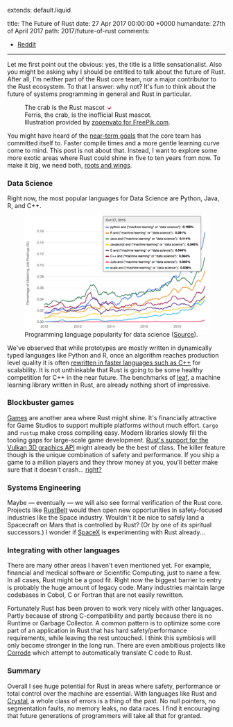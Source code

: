 extends: default.liquid

title:      The Future of Rust
date:       27 Apr 2017 00:00:00 +0000
humandate:  27th of April 2017
path:       2017/future-of-rust
comments:
  - <a href="https://www.reddit.com/r/rust/comments/67uzpc/the_future_of_rust/">Reddit</a>
---

Let me first point out the obvious: yes, the title is a little sensationalist. Also
you might be asking why I should be entitled to talk about the future of Rust. After
all, I'm neither part of the Rust core team, nor a major contributor to the Rust
ecosystem. To that I answer: why not? It's fun to think about the future of
systems programming in general and Rust in particular.

<figure>
<div class="loader">
            <object data="/img/posts/2017/future-of-rust/crab.svg">The crab is the Rust mascot</object>
            <img class="frozen" src="data:image/png;base64,iVBORw0KGgoAAAANSUhEUgAAAA8AAAAICAMAAAARDVXAAAAAn1BMVEX////37vG7an3hu8T04eXCSWbimKr//v7WqrS2bH7XpLD89vfANVW7Kkz++Pn9+/zRm6jz5Ofvy9PJb4XUa4TUhpj12N/67/LlprXpzdLOgpTEPl7DNle/LVHFO1zMUnDrtMH24OXVoq+4Umu3Dze7HEL45+v9/f3p5OS1bIC/boG/TGfCUGq8dYbx8fH5+fnt6evw8PDw7+/w7e38/Pzoy0HDAAAAQUlEQVR42mNhQAVAPiMj418QC0j/BPHZGRm/MYAoBJ+DEQxegNV/lGSEAoh+hudKICYj4y0oXx0mDeXf1AeyoXwAZOgJVn+keZgAAAAASUVORK5CYII" />
        </div>
  <figcaption>Ferris, the crab, is the inofficial Rust mascot.<br />
  Illustration provided by <a href="http://www.freepik.com/zooenvato">zooenvato for FreePik.com</a>.
  </figcaption>
</figure>


You might have heard of the [near-term goals](https://internals.rust-lang.org/t/setting-our-vision-for-the-2017-cycle) that the core team has committed itself to. Faster compile times and a more gentle learning curve come to mind.
This post is not about that.
Instead, I want to explore some more exotic areas where Rust could shine in
five to ten years from now. To make it big, we need both, [roots and wings](http://www.goodreads.com/quotes/726646-there-are-two-things-children-should-get-from-their-parents).

### Data Science

Right now, the most popular languages for Data Science are Python, Java, R, and C++.

<figure>
  <img src="/img/posts/2017/future-of-rust/data-science-languages.png" alt="Programming language popularity for data science" />
  <figcaption>Programming language popularity for data science (<a href="https://www.ibm.com/developerworks/community/blogs/jfp/entry/What_Language_Is_Best_For_Machine_Learning_And_Data_Science?lang=en">Source</a>).
  </figcaption>
</figure>

We've observed that while prototypes are mostly written in dynamically typed
languages like Python and R, once an algorithm reaches production level quality
it is often [rewritten in faster languages such as C++](https://www.ibm.com/developerworks/community/blogs/jfp/entry/What_Language_Is_Best_For_Machine_Learning_And_Data_Science?lang=en) for scalability.
It is not unthinkable that Rust is going to be some healthy competition for C++ in the near future.
The benchmarks of [leaf](https://github.com/autumnai/leaf), a machine learning library written in Rust, are already nothing short of
impressive.

### Blockbuster games

[Games](https://www.reddit.com/r/rust_gamedev/comments/4qlftu/look_our_game_writen_entirely_in_rust/d4tz4r3/) are another area where Rust might shine. 
It's financially attractive for Game Studios to support multiple platforms without much
effort. `Cargo` and `rustup` make cross compiling easy.
Modern libraries slowly fill the tooling gaps for large-scale game development.
[Rust's support for the Vulkan 3D graphics API](https://github.com/tomaka/vulkano) might already be the best of class.
The killer feature though is the unique combination of safety and performance.
If you ship a game to a million players and they throw money at you, you'll better make sure that it doesn't crash... [right?](http://www.gamingbolt.com/15-buggiest-games-ever-released)

### Systems Engineering

Maybe &mdash; eventually &mdash; we will also see formal verification of the Rust core. Projects like [RustBelt](http://plv.mpi-sws.org/rustbelt/) would then open new opportunities in safety-focused industries like the Space industry. Wouldn't it be nice to safely land a Spacecraft on Mars that is controlled by Rust? (Or by one of its spiritual successors.)
I wonder if [SpaceX](http://www.spacex.com/) is experimenting with Rust already...

### Integrating with other languages

There are many other areas I haven't even mentioned yet. For example, financial and medical software or Scientific Computing, just to name a few.
In all cases, Rust might be a good fit. Right now the biggest barrier to entry 
is probably the huge amount of legacy code. Many industries maintain large codebases in Cobol,
C or Fortran that are not easily rewritten.

Fortunately Rust has been proven to work very nicely with other languages. 
Partly because of strong C-compatibility and partly because there is no Runtime or Garbage Collector.
A common pattern is to optimize some core part of an application in Rust that has hard safety/performance
requirements, while leaving the rest untouched.
I think this symbiosis will only become stronger in the long run.
There are even ambitious projects like [Corrode](https://fosdem.org/2017/schedule/event/mozilla_translation_from_c_to_rust/) which attempt to automatically translate C code to Rust.


### Summary

Overall I see huge potential for Rust in areas where safety, performance or total control over the machine are essential. With languages like Rust and [Crystal](https://crystal-lang.org/), a whole class of errors is a thing of the past. No null pointers, no segmentation faults, no memory leaks, no data races.
I find it encouraging that future generations of programmers will take all that for granted.

